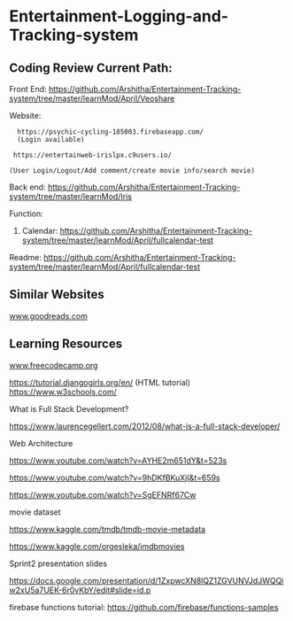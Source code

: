 # Entertainment-Logging-and-Tracking-system

## Coding Review Current Path:

Front End: 
https://github.com/Arshitha/Entertainment-Tracking-system/tree/master/learnMod/April/Veoshare

Website:

      https://psychic-cycling-185003.firebaseapp.com/
      (Login available)

     https://entertainweb-irislpx.c9users.io/

    (User Login/Logout/Add comment/create movie info/search movie)

Back end:
https://github.com/Arshitha/Entertainment-Tracking-system/tree/master/learnMod/Iris

Function:
1. Calendar:
https://github.com/Arshitha/Entertainment-Tracking-system/tree/master/learnMod/April/fullcalendar-test

Readme:
https://github.com/Arshitha/Entertainment-Tracking-system/tree/master/learnMod/April/fullcalendar-test

## Similar Websites
www.goodreads.com

## Learning Resources
www.freecodecamp.org

https://tutorial.djangogirls.org/en/
(HTML tutorial)
https://www.w3schools.com/

What is Full Stack Development?

https://www.laurencegellert.com/2012/08/what-is-a-full-stack-developer/

Web Architecture

https://www.youtube.com/watch?v=AYHE2m651dY&t=523s

https://www.youtube.com/watch?v=9hDKfBKuXjI&t=659s

https://www.youtube.com/watch?v=SgEFNRf67Cw

 movie dataset
 
 https://www.kaggle.com/tmdb/tmdb-movie-metadata
 
 https://www.kaggle.com/orgesleka/imdbmovies
 
 
 Sprint2 presentation slides
 
 https://docs.google.com/presentation/d/1ZxpwcXN8lQZ1ZGVUNVJdJWQQiw2xU5a7UEK-6r0vKbY/edit#slide=id.p
 
 
 firebase functions tutorial:
 https://github.com/firebase/functions-samples
